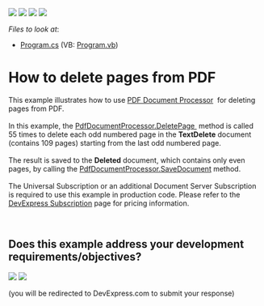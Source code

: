 <!-- default badges list -->
![](https://img.shields.io/endpoint?url=https://codecentral.devexpress.com/api/v1/VersionRange/128595468/14.1.3%2B)
[![](https://img.shields.io/badge/Open_in_DevExpress_Support_Center-FF7200?style=flat-square&logo=DevExpress&logoColor=white)](https://supportcenter.devexpress.com/ticket/details/T114310)
[![](https://img.shields.io/badge/📖_How_to_use_DevExpress_Examples-e9f6fc?style=flat-square)](https://docs.devexpress.com/GeneralInformation/403183)
[![](https://img.shields.io/badge/💬_Leave_Feedback-feecdd?style=flat-square)](#does-this-example-address-your-development-requirementsobjectives)
<!-- default badges end -->
<!-- default file list -->
*Files to look at*:

* [Program.cs](./CS/PdfDeletePageExample/Program.cs) (VB: [Program.vb](./VB/PdfDeletePageExample/Program.vb))
<!-- default file list end -->
# How to delete pages from PDF


<p>This example illustrates how to use <a href="https://documentation.devexpress.com/#DocumentServer/CustomDocument16491">PDF Document Processor</a>  for deleting pages from PDF.<br><br>In this example, the <a href="https://documentation.devexpress.com/#DocumentServer/DevExpressPdfPdfDocumentProcessor_DeletePagetopic">PdfDocumentProcessor.DeletePage </a> method is called 55 times to delete each odd numbered page in the <strong>TextDelete</strong> document (contains 109 pages) starting from the last odd numbered page. <br><br>The result is saved to the <strong>Deleted</strong> document, which contains only even pages, by calling the <a href="https://documentation.devexpress.com/#DocumentServer/DevExpressPdfPdfDocumentProcessor_SaveDocumenttopic">PdfDocumentProcessor.SaveDocument</a> method.<br><br>The Universal Subscription or an additional Document Server Subscription is required to use this example in production code. Please refer to the <a href="https://www.devexpress.com/Subscriptions/">DevExpress Subscription</a> page for pricing information.</p>

<br/>


<!-- feedback -->
## Does this example address your development requirements/objectives?

[<img src="https://www.devexpress.com/support/examples/i/yes-button.svg"/>](https://www.devexpress.com/support/examples/survey.xml?utm_source=github&utm_campaign=pdf-document-api-delete-pages-from-document&~~~was_helpful=yes) [<img src="https://www.devexpress.com/support/examples/i/no-button.svg"/>](https://www.devexpress.com/support/examples/survey.xml?utm_source=github&utm_campaign=pdf-document-api-delete-pages-from-document&~~~was_helpful=no)

(you will be redirected to DevExpress.com to submit your response)
<!-- feedback end -->
